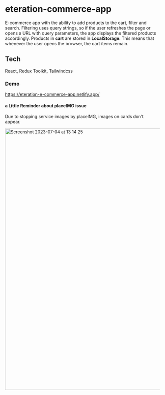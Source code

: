 # eteration-commerce-app
E-commerce app with the ability to add products to the cart, filter and search. Filtering uses query strings, so if the user refreshes the page or opens a URL with query parameters, the app displays the filtered products accordingly.
Products in **cart** are stored in **LocalStorage**. This means that whenever the user opens the browser, the cart items remain.

## Tech
React, Redux Toolkit, Tailwindcss

### Demo
https://eteration-e-commerce-app.netlify.app/

#### a Little Reminder about placeIMG issue

Due to stopping service images by placeIMG, images on cards don't appear. 

<img width="850" alt="Screenshot 2023-07-04 at 13 14 25" src="https://github.com/furkan-cat/eteration-commerce-app/assets/75113766/030c2062-456c-4c5e-8cdf-733fae1751bf">
